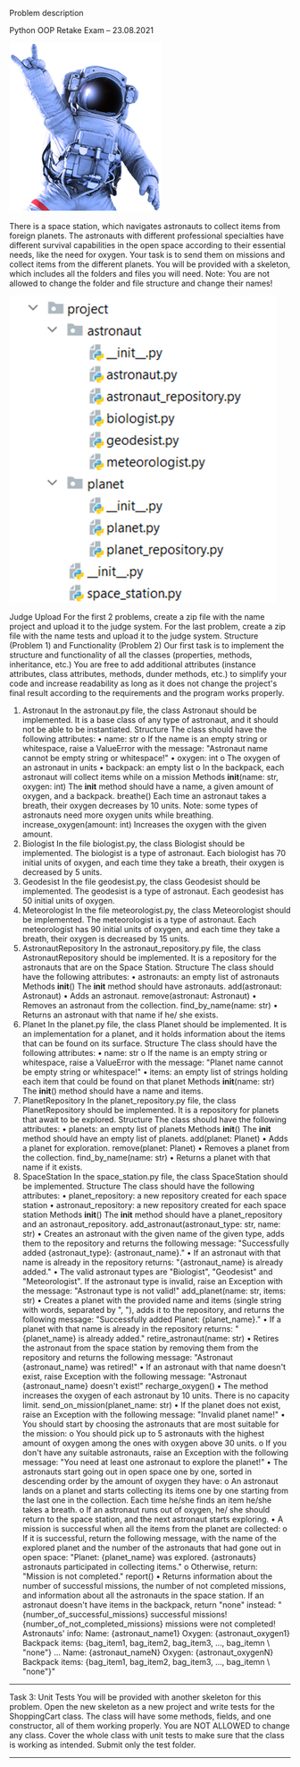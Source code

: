 Problem description 

Python OOP Retake Exam – 23.08.2021

 ![img.png](img.png)

There is a space station, which navigates astronauts to collect items from foreign planets. The astronauts with different professional specialties have different survival capabilities in the open space according to their essential needs, like the need for oxygen. Your task is to send them on missions and collect items from the different planets.
You will be provided with a skeleton, which includes all the folders and files you will need. 
Note: You are not allowed to change the folder and file structure and change their names!

![img_1.png](img_1.png)

Judge Upload
For the first 2 problems, create a zip file with the name project and upload it to the judge system.
For the last problem, create a zip file with the name tests and upload it to the judge system.
Structure (Problem 1) and Functionality (Problem 2)
Our first task is to implement the structure and functionality of all the classes (properties, methods, inheritance, etc.)
You are free to add additional attributes (instance attributes, class attributes, methods, dunder methods, etc.) to simplify your code and increase readability as long as it does not change the project's final result according to the requirements and the program works properly.
1.	Astronaut
In the astronaut.py file, the class Astronaut should be implemented. It is a base class of any type of astronaut, and it should not be able to be instantiated.
Structure
The class should have the following attributes:
•	name: str
o	If the name is an empty string or whitespace, raise a ValueError with the message: "Astronaut name cannot be empty string or whitespace!"
•	оxygen: int
o	The oxygen of an astronaut in units
•	backpack: an empty list
o	In the backpack, each astronaut will collect items while on a mission
Methods
__init__(name: str, oxygen: int)
The __init__ method should have a name, a given amount of oxygen, and a backpack. 
breathe()
Each time an astronaut takes a breath, their oxygen decreases by 10 units. Note: some types of astronauts need more oxygen units while breathing.
increase_oxygen(amount: int)
Increases the oxygen with the given amount.
2.	Biologist
In the file biologist.py, the class Biologist should be implemented. The biologist is a type of astronaut. Each biologist has 70 initial units of oxygen, and each time they take a breath, their oxygen is decreased by 5 units.
3.	Geodesist
In the file geodesist.py, the class Geodesist should be implemented. The geodesist is a type of astronaut. Each geodesist has 50 initial units of oxygen.
4.	Meteorologist
In the file meteorologist.py, the class Meteorologist should be implemented. The meteorologist is a type of astronaut. Each meteorologist has 90 initial units of oxygen, and each time they take a breath, their oxygen is decreased by 15 units.
5.	AstronautRepository
In the astronaut_repository.py file, the class AstronautRepository should be implemented. It is a repository for the astronauts that are on the Space Station.
Structure
The class should have the following attributes:
•	astronauts: an empty list of astronauts
Methods
__init__()
The __init__ method should have astronauts. 
add(astronaut: Astronaut)
•	Adds an astronaut.
remove(astronaut: Astronaut)
•	Removes an astronaut from the collection.
find_by_name(name: str)
•	Returns an astronaut with that name if he/ she exists.
6.	Planet
In the planet.py file, the class Planet should be implemented. It is an implementation for a planet, and it holds information about the items that can be found on its surface.
Structure
The class should have the following attributes:
•	name: str
o	If the name is an empty string or whitespace, raise a ValueError with the message: "Planet name cannot be empty string or whitespace!"
•	items: an empty list of strings holding each item that could be found on that planet
Methods
__init__(name: str)
The __init__() method should have a name and items.
7.	PlanetRepository
In the planet_repository.py file, the class PlanetRepository should be implemented. It is a repository for planets that await to be explored.
Structure
The class should have the following attributes:
•	planets: an empty list of planets
Methods 
__init__()
The __init__ method should have an empty list of planets. 
add(planet: Planet)
•	Adds a planet for exploration.
remove(planet: Planet)
•	Removes a planet from the collection. 
find_by_name(name: str)
•	Returns a planet with that name if it exists.
8.	SpaceStation
In the space_station.py file, the class SpaceStation should be implemented. 
Structure
The class should have the following attributes:
•	planet_repository: a new repository created for each space station
•	astronaut_repository: a new repository created for each space station
Methods 
__init__()
The __init__ method should have a planet_repository and an astronaut_repository. 
add_astronaut(astronaut_type: str, name: str) 
•	Creates an astronaut with the given name of the given type, adds them to the repository and returns the following message: "Successfully added {astronaut_type}: {astronaut_name}."
•	If an astronaut with that name is already in the repository returns: "{astronaut_name} is already added."
•	The valid astronaut types are "Biologist", "Geodesist" and "Meteorologist". If the astronaut type is invalid, raise an Exception with the message: "Astronaut type is not valid!"
add_planet(name: str, items: str)
•	Creates a planet with the provided name and items (single string with words, separated by ", "), adds it to the repository, and returns the following message: "Successfully added Planet: {planet_name}."
•	If a planet with that name is already in the repository returns: "{planet_name} is already added."
retire_astronaut(name: str)
•	Retires the astronaut from the space station by removing them from the repository and returns the following message: "Astronaut {astronaut_name} was retired!"
•	 If an astronaut with that name doesn't exist, raise Exception with the following message: "Astronaut {astronaut_name} doesn't exist!"
recharge_oxygen()
•	The method increases the oxygen of each astronaut by 10 units. There is no capacity limit.
send_on_mission(planet_name: str)
•	If the planet does not exist, raise an Exception with the following message: "Invalid planet name!"
•	You should start by choosing the astronauts that are most suitable for the mission:
o	You should pick up to 5 astronauts with the highest amount of oxygen among the ones with oxygen above 30 units.
o	If you don't have any suitable astronauts, raise an Exception with the following message: "You need at least one astronaut to explore the planet!"
•	The astronauts start going out in open space one by one, sorted in descending order by the amount of oxygen they have:
o	An astronaut lands on a planet and starts collecting its items one by one starting from the last one in the collection. Each time he/she finds an item he/she takes a breath.
o	If an astronaut runs out of oxygen, he/ she should return to the space station, and the next astronaut starts exploring.
•	A mission is successful when all the items from the planet are collected:
o	If it is successful, return the following message, with the name of the explored planet and the number of the astronauts that had gone out in open space: "Planet: {planet_name} was explored. {astronauts} astronauts participated in collecting items."
o	Otherwise, return: "Mission is not completed."
report()
•	Returns information about the number of successful missions, the number of not completed missions, and information about all the astronauts in the space station. If an astronaut doesn't have items in the backpack, return "none" instead:
"{number_of_successful_missions} successful missions!
{number_of_not_completed_missions} missions were not completed!
Astronauts' info:
Name: {astronaut_name1}
Oxygen: {astronaut_oxygen1}
Backpack items: {bag_item1, bag_item2, bag_item3, …, bag_itemn \ "none"}
...
Name: {astronaut_nameN}
Oxygen: {astronaut_oxygenN}
Backpack items: {bag_item1, bag_item2, bag_item3, …, bag_itemn \ "none"}"


_______________________________________________

Task 3: Unit Tests
You will be provided with another skeleton for this problem. Open the new skeleton as a new project and write tests for the ShoppingCart class. The class will have some methods, fields, and one constructor, all of them working properly. You are NOT ALLOWED to change any class. Cover the whole class with unit tests to make sure that the class is working as intended. Submit only the test folder.


_______________________________________________